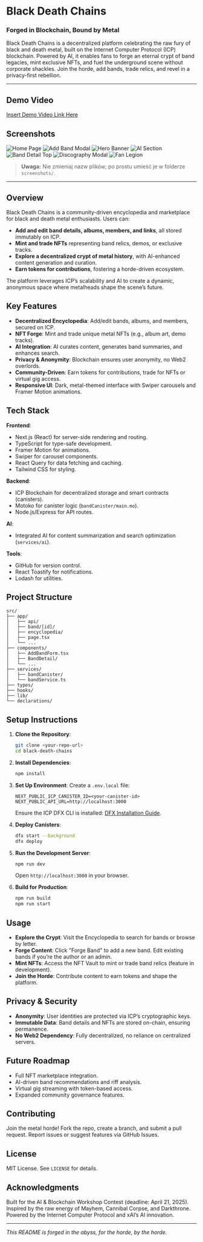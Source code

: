 # Black Death Chains
### Forged in Blockchain, Bound by Metal

Black Death Chains is a decentralized platform celebrating the raw fury of black and death metal, built on the Internet Computer Protocol (ICP) blockchain. Powered by AI, it enables fans to forge an eternal crypt of band legacies, mint exclusive NFTs, and fuel the underground scene without corporate shackles. Join the horde, add bands, trade relics, and revel in a privacy-first rebellion.

---

## Demo Video

[Insert Demo Video Link Here](<https://www.youtube.com/watch?v=3mfd3qKXdtM&t=1883s>)

## Screenshots

![Home Page](<screenshots/0e703e40-08c2-11f0-9792-d9509a56e4cfZrzut ekranu 2025-03-24 o 16.07.36.png>)
![Add Band Modal](<screenshots/061c9720-08c2-11f0-9792-d9509a56e4cfZrzut ekranu 2025-03-24 o 16.06.15.png>)
![Hero Banner](<screenshots/e62db1b0-08c1-11f0-9792-d9509a56e4cfZrzut ekranu 2025-03-24 o 16.00.29.png>)
![AI Section](<screenshots/ef5809c0-08c1-11f0-9792-d9509a56e4cfZrzut ekranu 2025-03-24 o 16.00.50.png>)
![Band Detail Top](<screenshots/f6d6d4b0-08c1-11f0-bdb6-e3b5e66eb766Zrzut ekranu 2025-03-24 o 16.04.12.png>)
![Discography Modal](<screenshots/fb343b60-08c1-11f0-bdb6-e3b5e66eb766Zrzut ekranu 2025-03-24 o 16.04.29.png>)
![Fan Legion](<screenshots/ff248860-08c1-11f0-bdb6-e3b5e66eb766Zrzut ekranu 2025-03-24 o 16.05.11.png>)

> **Uwaga:** Nie zmieniaj nazw plików; po prostu umieść je w folderze `screenshots/`.

---

## Overview

Black Death Chains is a community-driven encyclopedia and marketplace for black and death metal enthusiasts. Users can:

- **Add and edit band details, albums, members, and links**, all stored immutably on ICP.
- **Mint and trade NFTs** representing band relics, demos, or exclusive tracks.
- **Explore a decentralized crypt of metal history**, with AI-enhanced content generation and curation.
- **Earn tokens for contributions**, fostering a horde-driven ecosystem.

The platform leverages ICP’s scalability and AI to create a dynamic, anonymous space where metalheads shape the scene’s future.

## Key Features

- **Decentralized Encyclopedia**: Add/edit bands, albums, and members, secured on ICP.
- **NFT Forge**: Mint and trade unique metal NFTs (e.g., album art, demo tracks).
- **AI Integration**: AI curates content, generates band summaries, and enhances search.
- **Privacy & Anonymity**: Blockchain ensures user anonymity, no Web2 overlords.
- **Community-Driven**: Earn tokens for contributions, trade for NFTs or virtual gig access.
- **Responsive UI**: Dark, metal-themed interface with Swiper carousels and Framer Motion animations.

## Tech Stack

**Frontend**:
- Next.js (React) for server-side rendering and routing.
- TypeScript for type-safe development.
- Framer Motion for animations.
- Swiper for carousel components.
- React Query for data fetching and caching.
- Tailwind CSS for styling.

**Backend**:
- ICP Blockchain for decentralized storage and smart contracts (canisters).
- Motoko for canister logic (`bandCanister/main.mo`).
- Node.js/Express for API routes.

**AI**:
- Integrated AI for content summarization and search optimization (`services/ai`).

**Tools**:
- GitHub for version control.
- React Toastify for notifications.
- Lodash for utilities.

## Project Structure

```
src/
├── app/
│   ├── api/
│   ├── band/[id]/
│   ├── encyclopedia/
│   ├── page.tsx
│   └── ...
├── components/
│   ├── AddBandForm.tsx
│   ├── BandDetail/
│   └── ...
├── services/
│   ├── bandCanister/
│   └── bandService.ts
├── types/
├── hooks/
├── lib/
└── declarations/
```

## Setup Instructions

1. **Clone the Repository**:
   ```bash
   git clone <your-repo-url>
   cd black-death-chains
   ```
2. **Install Dependencies**:
   ```bash
   npm install
   ```
3. **Set Up Environment**:
   Create a `.env.local` file:
   ```env
   NEXT_PUBLIC_ICP_CANISTER_ID=<your-canister-id>
   NEXT_PUBLIC_API_URL=http://localhost:3000
   ```
   Ensure the ICP DFX CLI is installed: [DFX Installation Guide](https://internetcomputer.org/docs/current/developer-docs/quickstart/).

4. **Deploy Canisters**:
   ```bash
   dfx start --background
   dfx deploy
   ```
5. **Run the Development Server**:
   ```bash
   npm run dev
   ```
   Open `http://localhost:3000` in your browser.

6. **Build for Production**:
   ```bash
   npm run build
   npm run start
   ```

## Usage

- **Explore the Crypt**: Visit the Encyclopedia to search for bands or browse by letter.
- **Forge Content**: Click "Forge Band" to add a new band. Edit existing bands if you’re the author or an admin.
- **Mint NFTs**: Access the NFT Vault to mint or trade band relics (feature in development).
- **Join the Horde**: Contribute content to earn tokens and shape the platform.

## Privacy & Security

- **Anonymity**: User identities are protected via ICP’s cryptographic keys.
- **Immutable Data**: Band details and NFTs are stored on-chain, ensuring permanence.
- **No Web2 Dependency**: Fully decentralized, no reliance on centralized servers.

## Future Roadmap

- Full NFT marketplace integration.
- AI-driven band recommendations and riff analysis.
- Virtual gig streaming with token-based access.
- Expanded community governance features.

## Contributing

Join the metal horde! Fork the repo, create a branch, and submit a pull request. Report issues or suggest features via GitHub Issues.

## License

MIT License. See `LICENSE` for details.

## Acknowledgments

Built for the AI & Blockchain Workshop Contest (deadline: April 21, 2025). Inspired by the raw energy of Mayhem, Cannibal Corpse, and Darkthrone. Powered by the Internet Computer Protocol and xAI’s AI innovation.

---

*This README is forged in the abyss, for the horde, by the horde.*

